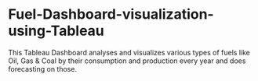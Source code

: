 # Fuel-Dashboard-visualization-using-Tableau
This Tableau Dashboard analyses and visualizes various types of fuels like Oil, Gas &amp; Coal by their consumption and production every year and does forecasting on those.
